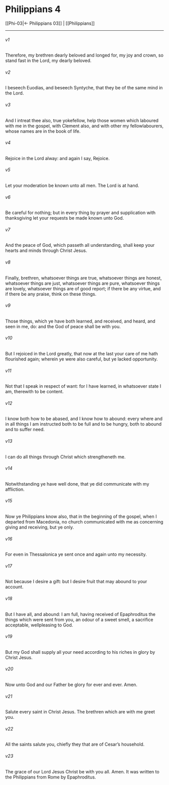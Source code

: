 # Philippians 4

[[Phi-03|← Philippians 03]] | [[Philippians]]
***

###### v1
Therefore, my brethren dearly beloved and longed for, my joy and crown, so stand fast in the Lord, my dearly beloved.
###### v2
I beseech Euodias, and beseech Syntyche, that they be of the same mind in the Lord.
###### v3
And I intreat thee also, true yokefellow, help those women which laboured with me in the gospel, with Clement also, and with other my fellowlabourers, whose names are in the book of life.
###### v4
Rejoice in the Lord alway: and again I say, Rejoice.
###### v5
Let your moderation be known unto all men. The Lord is at hand.
###### v6
Be careful for nothing; but in every thing by prayer and supplication with thanksgiving let your requests be made known unto God.
###### v7
And the peace of God, which passeth all understanding, shall keep your hearts and minds through Christ Jesus.
###### v8
Finally, brethren, whatsoever things are true, whatsoever things are honest, whatsoever things are just, whatsoever things are pure, whatsoever things are lovely, whatsoever things are of good report; if there be any virtue, and if there be any praise, think on these things.
###### v9
Those things, which ye have both learned, and received, and heard, and seen in me, do: and the God of peace shall be with you.
###### v10
But I rejoiced in the Lord greatly, that now at the last your care of me hath flourished again; wherein ye were also careful, but ye lacked opportunity.
###### v11
Not that I speak in respect of want: for I have learned, in whatsoever state I am, therewith to be content.
###### v12
I know both how to be abased, and I know how to abound: every where and in all things I am instructed both to be full and to be hungry, both to abound and to suffer need.
###### v13
I can do all things through Christ which strengtheneth me.
###### v14
Notwithstanding ye have well done, that ye did communicate with my affliction.
###### v15
Now ye Philippians know also, that in the beginning of the gospel, when I departed from Macedonia, no church communicated with me as concerning giving and receiving, but ye only.
###### v16
For even in Thessalonica ye sent once and again unto my necessity.
###### v17
Not because I desire a gift: but I desire fruit that may abound to your account.
###### v18
But I have all, and abound: I am full, having received of Epaphroditus the things which were sent from you, an odour of a sweet smell, a sacrifice acceptable, wellpleasing to God.
###### v19
But my God shall supply all your need according to his riches in glory by Christ Jesus.
###### v20
Now unto God and our Father be glory for ever and ever. Amen.
###### v21
Salute every saint in Christ Jesus. The brethren which are with me greet you.
###### v22
All the saints salute you, chiefly they that are of Cesar’s household.
###### v23
The grace of our Lord Jesus Christ be with you all. Amen.  It was written to the Philippians from Rome by Epaphroditus. 
